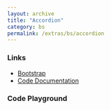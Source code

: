 ```yaml
---
layout: archive
title: "Accordion"
category: bs
permalink: /extras/bs/accordion
---
```


### Links

- [Bootstrap](https://getbootstrap.com/docs/4.4/components/collapse/#accordion-example)
- [Code Documentation](/docs/sprest-bs/modules/_components_accordion_d_.html)


### Code Playground

<style>
    #editor {
        min-height: 60vh;
        min-width: 40vw;
    }
</style>
<div id="playground" class="bs"></div>
<script src="/code/dist/code-editor.js"></script>
<script type="text/javascript">
    // Wait for the page to load
    window.addEventListener("load", function() {
        // Create the code editor
        var editor = CodeEditor(document.getElementById("playground"));
        // Update the default code
        editor.setValue([
            '// Create the accordion',
            'Components.Accordion({',
            '\tautoCollapse: true,',
            '\tel: app,',
            '\tid: "demoAccordion",',
            '\titems: [',
            '\t\t{ btnProps: { text: "Item 1" }, content: "This is the content for item 1." },',
            '\t\t{ btnProps: { text: "Item 2" }, content: "This is the content for item 2." },',
            '\t\t{ btnProps: { text: "Item 3" }, content: "This is the content for item 3." },'
            '\t]',
            '});'
        ].join('\n'));
    });
</script>